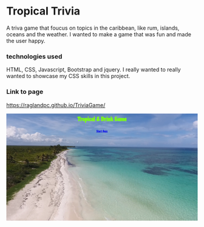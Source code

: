# Tropical Trivia
A triva game that foucus on topics in the caribbean, like rum, islands, oceans and the weather. I wanted to make a game that was fun and made the user happy.

### technologies used 

HTML, CSS, Javascript, Bootstrap and jquery. I really wanted to really wanted to showcase my CSS skills in this project. 

### Link to page

https://raglandpc.github.io/TriviaGame/

![Alt Text](https://github.com/RaglandPC/TriviaGame/blob/master/tropical.png)
